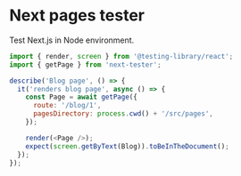 # Next pages tester

Test Next.js in Node environment.

```js
import { render, screen } from '@testing-library/react';
import { getPage } from 'next-tester';

describe('Blog page', () => {
  it('renders blog page', async () => {
    const Page = await getPage({
      route: '/blog/1',
      pagesDirectory: process.cwd() + '/src/pages',
    });

    render(<Page />);
    expect(screen.getByText(Blog)).toBeInTheDocument();
  });
});
```
